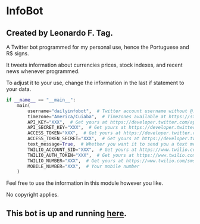 # InfoBot

## Created by Leonardo F. Tag.

A Twitter bot programmed for my personal use, hence the Portuguese
and R$ signs.

It tweets information about currencies prices, stock indexes, and
recent news whenever programmed.

To adjust it to your use, change the information in the last if
statement to your data.

```python
if __name__ == "__main__":
    main(
        username="dailyinfobot",  # Twitter account username without @.
        timezone="America/Cuiaba",  # Timezones available at https://stackoverflow.com/q/13866926
        API_KEY="XXX",  # Get yours at https://developer.twitter.com/apps
        API_SECRET_KEY="XXX",  # Get yours at https://developer.twitter.com/apps
        ACCESS_TOKEN="XXX",  # Get yours at https://developer.twitter.com/apps
        ACCESS_TOKEN_SECRET="XXX",  # Get yours at https://developer.twitter.com/apps
        text_message=True,  # Whether you want it to send you a text message if it fails.
        TWILIO_ACCOUNT_SID="XXX",  # Get yours at https://www.twilio.com/sms
        TWILIO_AUTH_TOKEN="XXX",  # Get yours at https://www.twilio.com/sms
        TWILIO_NUMBER="XXX",  # Get yours at https://www.twilio.com/sms
        MOBILE_NUMBER="XXX",  # Your mobile number
    )

```

Feel free to use the information in this module however you like.

No copyright applies.

## This bot is up and running [here](https://twitter.com/dailyinfobot).
